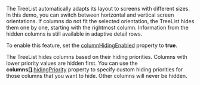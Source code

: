 The TreeList automatically adapts its layout to screens with different sizes. In this demo, you can switch between horizontal and vertical screen orientations. If columns do not fit the selected orientation, the TreeList hides them one by one, starting with the rightmost column. Information from the hidden columns is still available in adaptive detail rows.

To enable this feature, set the [columnHidingEnabled](/Documentation/ApiReference/UI_Components/dxTreeList/Configuration/#columnHidingEnabled) property to **true**.
<!--split-->

The TreeList hides columns based on their hiding priorities. Columns with lower priority values are hidden first. You can use the **columns[]**.[hidingPriority](/Documentation/ApiReference/UI_Components/dxTreeList/Configuration/columns/#hidingPriority) property to specify custom hiding priorities for those columns that you want to hide. Other columns will never be hidden.